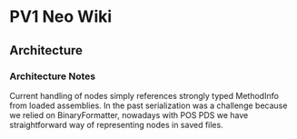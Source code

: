# PV1 Neo Wiki

## Architecture

### Architecture Notes

Current handling of nodes simply references strongly typed MethodInfo from loaded assemblies. In the past serialization was a challenge because we relied on BinaryFormatter, nowadays with POS PDS we have straightforward way of representing nodes in saved files.